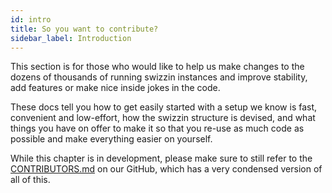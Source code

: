 ```yaml
---
id: intro
title: So you want to contribute?
sidebar_label: Introduction
---
```


This section is for those who would like to help us make changes to the dozens of thousands of running swizzin instances and improve stability, add features or make nice inside jokes in the code.

These docs tell you how to get easily started with a setup we know is fast, convenient and low-effort, how the swizzin structure is devised, and what things you have on offer to make it so that you re-use as much code as possible and make everything easier on yourself.

While this chapter is in development, please make sure to still refer to the [CONTRIBUTORS.md](https://github.com/swizzin/swizzin/blob/master/CONTRIBUTING.md) on our GitHub, which has a very condensed version of all of this.